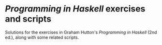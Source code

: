 # _Programming in Haskell_ exercises and scripts 
Solutions for the exercises in Graham Hutton's _Programming in
Haskell_ (2nd ed.), along with some related scripts.
